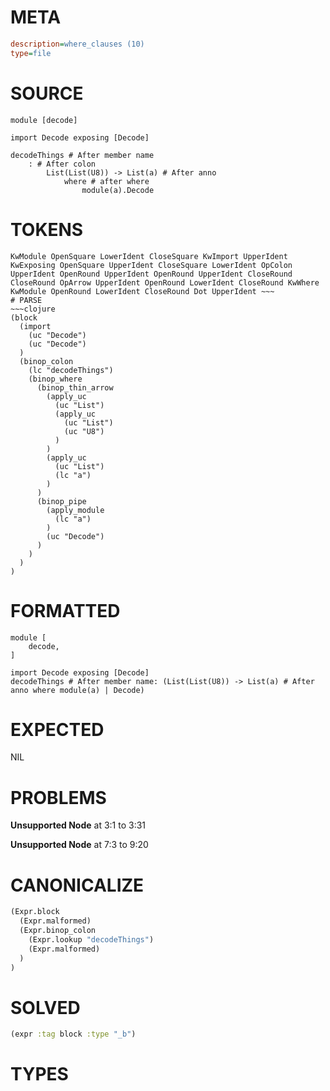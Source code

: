 # META
~~~ini
description=where_clauses (10)
type=file
~~~
# SOURCE
~~~roc
module [decode]

import Decode exposing [Decode]

decodeThings # After member name
	: # After colon
		List(List(U8)) -> List(a) # After anno
			where # after where
				module(a).Decode
~~~
# TOKENS
~~~text
KwModule OpenSquare LowerIdent CloseSquare KwImport UpperIdent KwExposing OpenSquare UpperIdent CloseSquare LowerIdent OpColon UpperIdent OpenRound UpperIdent OpenRound UpperIdent CloseRound CloseRound OpArrow UpperIdent OpenRound LowerIdent CloseRound KwWhere KwModule OpenRound LowerIdent CloseRound Dot UpperIdent ~~~
# PARSE
~~~clojure
(block
  (import
    (uc "Decode")
    (uc "Decode")
  )
  (binop_colon
    (lc "decodeThings")
    (binop_where
      (binop_thin_arrow
        (apply_uc
          (uc "List")
          (apply_uc
            (uc "List")
            (uc "U8")
          )
        )
        (apply_uc
          (uc "List")
          (lc "a")
        )
      )
      (binop_pipe
        (apply_module
          (lc "a")
        )
        (uc "Decode")
      )
    )
  )
)
~~~
# FORMATTED
~~~roc
module [
	decode,
]

import Decode exposing [Decode]
decodeThings # After member name: (List(List(U8)) -> List(a) # After anno where module(a) | Decode)
~~~
# EXPECTED
NIL
# PROBLEMS
**Unsupported Node**
at 3:1 to 3:31

**Unsupported Node**
at 7:3 to 9:20

# CANONICALIZE
~~~clojure
(Expr.block
  (Expr.malformed)
  (Expr.binop_colon
    (Expr.lookup "decodeThings")
    (Expr.malformed)
  )
)
~~~
# SOLVED
~~~clojure
(expr :tag block :type "_b")
~~~
# TYPES
~~~roc
~~~
